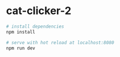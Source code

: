 # cat-clicker-2

``` bash
# install dependencies
npm install
```

``` bash
# serve with hot reload at localhost:8080
npm run dev
```


